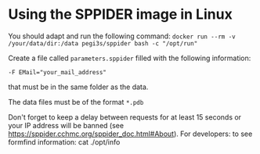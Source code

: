 # Using the SPPIDER image in Linux

You should adapt and run the following command: `docker run --rm -v /your/data/dir:/data pegi3s/sppider bash -c "/opt/run"`

Create a file called `parameters.sppider` filled with the following information:

`-F EMail="your_mail_address"`

that must be in the same folder as the data.

The data files must be of the format `*.pdb`

Don't forget to keep a delay between requests for at least 15 seconds or your IP address will be banned
(see https://sppider.cchmc.org/sppider_doc.html#About). 
For developers: to see formfind information: cat ./opt/info